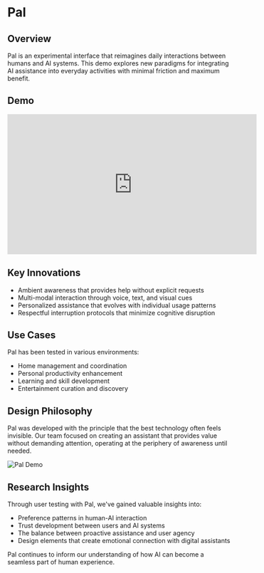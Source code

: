 # Pal

## Overview

Pal is an experimental interface that reimagines daily interactions between humans and AI systems. This demo explores new paradigms for integrating AI assistance into everyday activities with minimal friction and maximum benefit.

## Demo
<iframe width="560" height="315" src="https://www.youtube.com/embed/typVjspgyz4" frameborder="0" allowfullscreen></iframe>

## Key Innovations

- Ambient awareness that provides help without explicit requests
- Multi-modal interaction through voice, text, and visual cues
- Personalized assistance that evolves with individual usage patterns
- Respectful interruption protocols that minimize cognitive disruption

## Use Cases

Pal has been tested in various environments:
- Home management and coordination
- Personal productivity enhancement
- Learning and skill development
- Entertainment curation and discovery

## Design Philosophy

Pal was developed with the principle that the best technology often feels invisible. Our team focused on creating an assistant that provides value without demanding attention, operating at the periphery of awareness until needed.

![Pal Demo](/images/alo-logo.webp)

## Research Insights

Through user testing with Pal, we've gained valuable insights into:
- Preference patterns in human-AI interaction
- Trust development between users and AI systems
- The balance between proactive assistance and user agency
- Design elements that create emotional connection with digital assistants

Pal continues to inform our understanding of how AI can become a seamless part of human experience. 